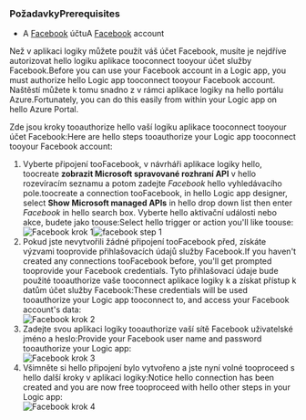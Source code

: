 ### <a name="prerequisites"></a><span data-ttu-id="da8a0-101">Požadavky</span><span class="sxs-lookup"><span data-stu-id="da8a0-101">Prerequisites</span></span>
* <span data-ttu-id="da8a0-102">A [Facebook](https://www.facebook.com/) účtu</span><span class="sxs-lookup"><span data-stu-id="da8a0-102">A [Facebook](https://www.facebook.com/) account</span></span> 

<span data-ttu-id="da8a0-103">Než v aplikaci logiky můžete použít váš účet Facebook, musíte je nejdříve autorizovat hello logiku aplikace tooconnect tooyour účet služby Facebook.</span><span class="sxs-lookup"><span data-stu-id="da8a0-103">Before you can use your Facebook account in a Logic app, you must authorize hello Logic app tooconnect tooyour Facebook account.</span></span> <span data-ttu-id="da8a0-104">Naštěstí můžete k tomu snadno z v rámci aplikace logiky na hello portálu Azure.</span><span class="sxs-lookup"><span data-stu-id="da8a0-104">Fortunately, you can do this easily from within your Logic app on hello Azure Portal.</span></span> 

<span data-ttu-id="da8a0-105">Zde jsou kroky tooauthorize hello vaší logiku aplikace tooconnect tooyour účet Facebook:</span><span class="sxs-lookup"><span data-stu-id="da8a0-105">Here are hello steps tooauthorize your Logic app tooconnect tooyour Facebook account:</span></span>

1. <span data-ttu-id="da8a0-106">Vyberte připojení tooFacebook, v návrháři aplikace logiky hello, toocreate **zobrazit Microsoft spravované rozhraní API** v hello rozevíracím seznamu a potom zadejte *Facebook* hello vyhledávacího pole.</span><span class="sxs-lookup"><span data-stu-id="da8a0-106">toocreate a connection tooFacebook, in hello Logic app designer, select **Show Microsoft managed APIs** in hello drop down list then enter *Facebook* in hello search box.</span></span> <span data-ttu-id="da8a0-107">Vyberte hello aktivační události nebo akce, budete jako toouse:</span><span class="sxs-lookup"><span data-stu-id="da8a0-107">Select hello trigger or action you'll like toouse:</span></span>  
   <span data-ttu-id="da8a0-108">![Facebook krok 1](./media/connectors-create-api-facebook/facebook-1.png)</span><span class="sxs-lookup"><span data-stu-id="da8a0-108">![facebook step 1](./media/connectors-create-api-facebook/facebook-1.png)</span></span>
2. <span data-ttu-id="da8a0-109">Pokud jste nevytvořili žádné připojení tooFacebook před, získáte výzvami tooprovide přihlašovacích údajů služby Facebook.</span><span class="sxs-lookup"><span data-stu-id="da8a0-109">If you haven't created any connections tooFacebook before, you'll get prompted tooprovide your Facebook credentials.</span></span> <span data-ttu-id="da8a0-110">Tyto přihlašovací údaje bude použité tooauthorize vaše tooconnect aplikace logiky k a získat přístup k datům účet služby Facebook:</span><span class="sxs-lookup"><span data-stu-id="da8a0-110">These credentials will be used tooauthorize your Logic app tooconnect to, and access your Facebook account's data:</span></span>  
   ![Facebook krok 2](./media/connectors-create-api-facebook/facebook-2.png)
3. <span data-ttu-id="da8a0-112">Zadejte svou aplikaci logiky tooauthorize vaší sítě Facebook uživatelské jméno a heslo:</span><span class="sxs-lookup"><span data-stu-id="da8a0-112">Provide your Facebook user name and password tooauthorize your Logic app:</span></span>  
   ![Facebook krok 3](./media/connectors-create-api-facebook/facebook-3.png)   
4. <span data-ttu-id="da8a0-114">Všimněte si hello připojení bylo vytvořeno a jste nyní volné tooproceed s hello další kroky v aplikaci logiky:</span><span class="sxs-lookup"><span data-stu-id="da8a0-114">Notice hello connection has been created and you are now free tooproceed with hello other steps in your Logic app:</span></span>  
   ![Facebook krok 4](./media/connectors-create-api-facebook/facebook-4.png)   

